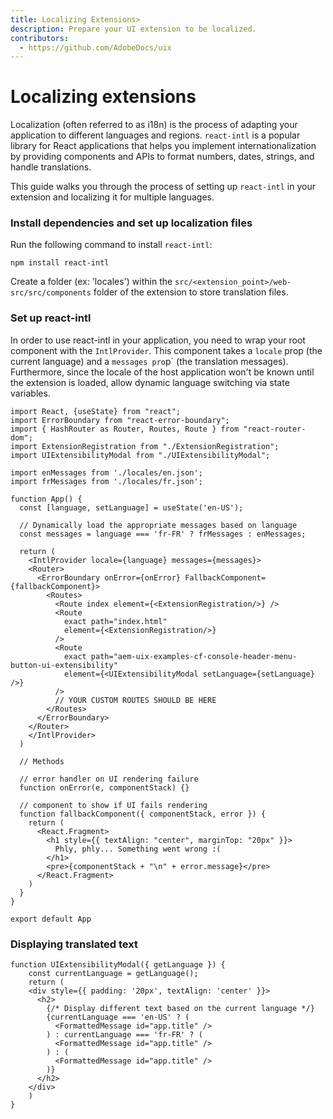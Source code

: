 ```yaml
---
title: Localizing Extensions>
description: Prepare your UI extension to be localized.
contributors:
  - https://github.com/AdobeDocs/uix
---
```

# Localizing extensions

Localization (often referred to as i18n) is the process of adapting your application to different languages and regions. `react-intl` is a popular library for React applications that helps you implement internationalization by providing components and APIs to format numbers, dates, strings, and handle translations.

This guide walks you through the process of setting up `react-intl` in your extension and localizing it for multiple languages.

### Install dependencies and set up localization files

Run the following command to install `react-intl`:
```
npm install react-intl
```

Create a folder (ex: 'locales') within the `src/<extension_point>/web-src/src/components` folder of the extension to store translation files. 

### Set up react-intl

In order to use react-intl in your application, you need to wrap your root component with the `IntlProvider`. This component takes a `locale` prop (the current language) and a `messages pro`p` (the translation messages). Furthermore, since the locale of the host application won't be known until the extension is loaded, allow dynamic language switching via state variables.

```
import React, {useState} from "react";
import ErrorBoundary from "react-error-boundary";
import { HashRouter as Router, Routes, Route } from "react-router-dom";
import ExtensionRegistration from "./ExtensionRegistration";
import UIExtensibilityModal from "./UIExtensibilityModal";

import enMessages from './locales/en.json';
import frMessages from './locales/fr.json';

function App() {
  const [language, setLanguage] = useState('en-US');

  // Dynamically load the appropriate messages based on language
  const messages = language === 'fr-FR' ? frMessages : enMessages;
  
  return (
    <IntlProvider locale={language} messages={messages}>
    <Router>
      <ErrorBoundary onError={onError} FallbackComponent={fallbackComponent}>
        <Routes>
          <Route index element={<ExtensionRegistration/>} />
          <Route
            exact path="index.html"
            element={<ExtensionRegistration/>}
          />
          <Route
            exact path="aem-uix-examples-cf-console-header-menu-button-ui-extensibility"
            element={<UIExtensibilityModal setLanguage={setLanguage} />}
          />
          // YOUR CUSTOM ROUTES SHOULD BE HERE
        </Routes>
      </ErrorBoundary>
    </Router>
    </IntlProvider>
  )

  // Methods

  // error handler on UI rendering failure
  function onError(e, componentStack) {}

  // component to show if UI fails rendering
  function fallbackComponent({ componentStack, error }) {
    return (
      <React.Fragment>
        <h1 style={{ textAlign: "center", marginTop: "20px" }}>
          Phly, phly... Something went wrong :(
        </h1>
        <pre>{componentStack + "\n" + error.message}</pre>
      </React.Fragment>
    )
  }
}

export default App
```

### Displaying translated text

```
function UIExtensibilityModal({ getLanguage }) {
    const currentLanguage = getLanguage();
    return (
    <div style={{ padding: '20px', textAlign: 'center' }}>
      <h2>
        {/* Display different text based on the current language */}
        {currentLanguage === 'en-US' ? (
          <FormattedMessage id="app.title" />
        ) : currentLanguage === 'fr-FR' ? (
          <FormattedMessage id="app.title" />
        ) : (
          <FormattedMessage id="app.title" />
        )}
      </h2>
    </div>
    )
}
```